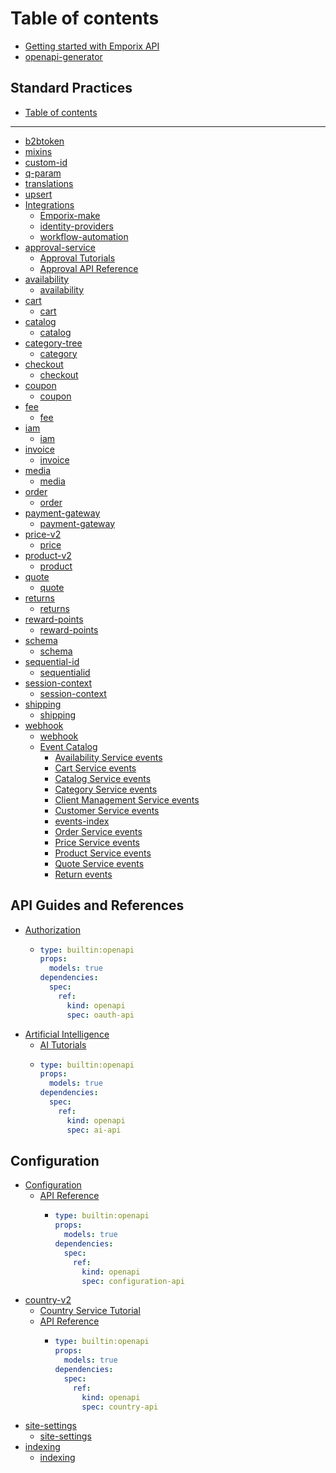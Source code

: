 # Table of contents

* [Getting started with Emporix API](README.md)
* [openapi-generator](openapi-generator.md)

## Standard Practices

* [Table of contents](<Standard Practices/SUMMARY.MD>)

***

* [b2btoken](b2btoken.md)
* [mixins](mixins.md)
* [custom-id](custom-id.md)
* [q-param](q-param.md)
* [translations](translations.md)
* [upsert](upsert.md)
* [Integrations](integrations/README.md)
  * [Emporix-make](Integrations/Emporix-make.md)
  * [identity-providers](Integrations/identity-providers.md)
  * [workflow-automation](Integrations/workflow-automation.md)
* [approval-service](approval-service/README.md)
  * [Approval Tutorials](approval-service/approval.md)
  * [Approval API Reference](approval-service/approval-api-reference/README.md)
* [availability](availability/README.md)
  * [availability](availability/availability.md)
* [cart](cart/README.md)
  * [cart](cart/cart.md)
* [catalog](catalog/README.md)
  * [catalog](catalog/catalog.md)
* [category-tree](category-tree/README.md)
  * [category](category-tree/category.md)
* [checkout](checkout/README.md)
  * [checkout](checkout/checkout.md)
* [coupon](coupon/README.md)
  * [coupon](coupon/coupon.md)
* [fee](fee/README.md)
  * [fee](fee/fee.md)
* [iam](iam/README.md)
  * [iam](iam/iam.md)
* [invoice](invoice/README.md)
  * [invoice](invoice/invoice.md)
* [media](media/README.md)
  * [media](media/media.md)
* [order](order/README.md)
  * [order](order/order.md)
* [payment-gateway](payment-gateway/README.md)
  * [payment-gateway](payment-gateway/payment-gateway.md)
* [price-v2](price-v2/README.md)
  * [price](price-v2/price.md)
* [product-v2](product-v2/README.md)
  * [product](product-v2/product.md)
* [quote](quote/README.md)
  * [quote](quote/quote.md)
* [returns](returns/README.md)
  * [returns](returns/returns.md)
* [reward-points](reward-points/README.md)
  * [reward-points](reward-points/reward-points.md)
* [schema](schema/README.md)
  * [schema](schema/schema.md)
* [sequential-id](sequential-id/README.md)
  * [sequentialid](sequential-id/sequentialid.md)
* [session-context](session-context/README.md)
  * [session-context](session-context/session-context.md)
* [shipping](shipping/README.md)
  * [shipping](shipping/shipping.md)
* [webhook](webhook/README.md)
  * [webhook](webhook/webhook.md)
  * [Event Catalog](webhook/event-catalog/README.md)
    * [Availability Service events](<webhook/Event Catalog/events-availability.md>)
    * [Cart Service events](<webhook/Event Catalog/events-cart.md>)
    * [Catalog Service events](<webhook/Event Catalog/events-catalog.md>)
    * [Category Service events](<webhook/Event Catalog/events-category.md>)
    * [Client Management Service events](<webhook/Event Catalog/events-client-management.md>)
    * [Customer Service events](<webhook/Event Catalog/events-customer.md>)
    * [events-index](<webhook/Event Catalog/events-index.md>)
    * [Order Service events](<webhook/Event Catalog/events-order.md>)
    * [Price Service events](<webhook/Event Catalog/events-price.md>)
    * [Product Service events](<webhook/Event Catalog/events-product.md>)
    * [Quote Service events](<webhook/Event Catalog/events-quote.md>)
    * [Return events](<webhook/Event Catalog/events-return.md>)

## API Guides and References

* [Authorization](api-guides-and-references/authorization/README.md)
  * ```yaml
    type: builtin:openapi
    props:
      models: true
    dependencies:
      spec:
        ref:
          kind: openapi
          spec: oauth-api
    ```
* [Artificial Intelligence](api-guides-and-references/ai/README.md)
  * [AI Tutorials](api-guides-and-references/ai/ai-tutorial.md)
  * ```yaml
    type: builtin:openapi
    props:
      models: true
    dependencies:
      spec:
        ref:
          kind: openapi
          spec: ai-api
    ```

## Configuration

* [Configuration](configuration/configuration/README.md)
  * [API Reference](configuration/configuration/api-reference/README.md)
    * ```yaml
      type: builtin:openapi
      props:
        models: true
      dependencies:
        spec:
          ref:
            kind: openapi
            spec: configuration-api
      ```
* [country-v2](configuration/country-v2/README.md)
  * [Country Service Tutorial](configuration/country-v2/country.md)
  * [API Reference](configuration/country-v2/api-reference/README.md)
    * ```yaml
      type: builtin:openapi
      props:
        models: true
      dependencies:
        spec:
          ref:
            kind: openapi
            spec: country-api
      ```
* [site-settings](configuration/site-settings/README.md)
  * [site-settings](configuration/site-settings/site-settings.md)
* [indexing](configuration/indexing/README.md)
  * [indexing](configuration/indexing/indexing.md)
